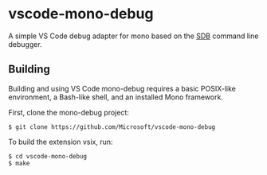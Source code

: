 # vscode-mono-debug

A simple VS Code debug adapter for mono based on the [SDB](https://github.com/mono/sdb) command line debugger.

## Building

Building and using VS Code mono-debug requires a basic POSIX-like environment, a Bash-like
shell, and an installed Mono framework.

First, clone the mono-debug project:

	$ git clone https://github.com/Microsoft/vscode-mono-debug

To build the extension vsix, run:

	$ cd vscode-mono-debug
	$ make
